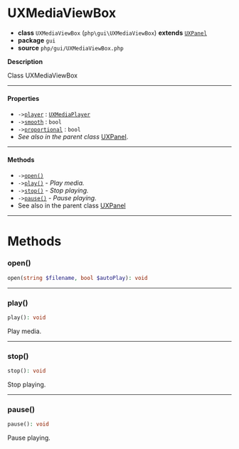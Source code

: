 # UXMediaViewBox

- **class** `UXMediaViewBox` (`php\gui\UXMediaViewBox`) **extends** [`UXPanel`](https://github.com/VenityStudio/android/tree/master/jphp-android-ext/api-docs/classes/php/gui/layout/UXPanel.md)
- **package** `gui`
- **source** `php/gui/UXMediaViewBox.php`

**Description**

Class UXMediaViewBox

---

#### Properties

- `->`[`player`](#prop-player) : [`UXMediaPlayer`](https://github.com/VenityStudio/android/tree/master/jphp-android-ext/api-docs/classes/php/gui/UXMediaPlayer.md)
- `->`[`smooth`](#prop-smooth) : `bool`
- `->`[`proportional`](#prop-proportional) : `bool`
- *See also in the parent class* [UXPanel](https://github.com/VenityStudio/android/tree/master/jphp-android-ext/api-docs/classes/php/gui/layout/UXPanel.md).

---

#### Methods

- `->`[`open()`](#method-open)
- `->`[`play()`](#method-play) - _Play media._
- `->`[`stop()`](#method-stop) - _Stop playing._
- `->`[`pause()`](#method-pause) - _Pause playing._
- See also in the parent class [UXPanel](https://github.com/VenityStudio/android/tree/master/jphp-android-ext/api-docs/classes/php/gui/layout/UXPanel.md)

---
# Methods

<a name="method-open"></a>

### open()
```php
open(string $filename, bool $autoPlay): void
```

---

<a name="method-play"></a>

### play()
```php
play(): void
```
Play media.

---

<a name="method-stop"></a>

### stop()
```php
stop(): void
```
Stop playing.

---

<a name="method-pause"></a>

### pause()
```php
pause(): void
```
Pause playing.